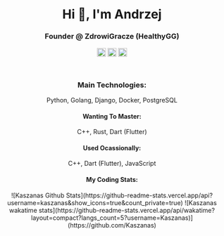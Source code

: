 <h1 align="center">Hi 👋, I'm Andrzej</h1>
<h3 align="center">Founder @ ZdrowiGracze (HealthyGG)</h3>

<p align="center">
    <a href="https://www.linkedin.com/in/andrzej-bialecki/" target="blank"><img align="center" src="https://cdn.jsdelivr.net/npm/simple-icons@3.0.1/icons/linkedin.svg" alt="linkedin-andrzej-bialecki" height="20" width="20" /></a>
    <a href="https://twitter.com/Kaszanas" target="blank"><img align="center" src="https://cdn.jsdelivr.net/npm/simple-icons@3.0.1/icons/twitter.svg" alt="twitter-kaszanas" height="20" width="20" /></a>
    <a href="https://www.instagram.com/kaszanas/" target="blank"><img align="center" src="https://cdn.jsdelivr.net/npm/simple-icons@3.0.1/icons/instagram.svg" alt="instagram-kaszanas" height="20" width="20" /></a>
    </p>
<br/>

<h3 align="center">Main Technologies:</h3>
<!-- Python -->
<p align="center">
    Python, Golang, Django, Docker, PostgreSQL
</p>

<h4 align="center">Wanting To Master:</h4>
<p align="center">
C++, Rust, Dart (Flutter)
</p>

<h4 align="center">Used Ocassionally:</h4>
<p align="center">
C++, Dart (Flutter), JavaScript
</p>

<h4 align="center">My Coding Stats:</h4>
<p align="center">
![Kaszanas Github Stats](https://github-readme-stats.vercel.app/api?username=kaszanas&show_icons=true&count_private=true)
![Kaszanas wakatime stats](https://github-readme-stats.vercel.app/api/wakatime?layout=compact?langs_count=5?username=Kaszanas)](https://github.com/Kaszanas)
</p>
